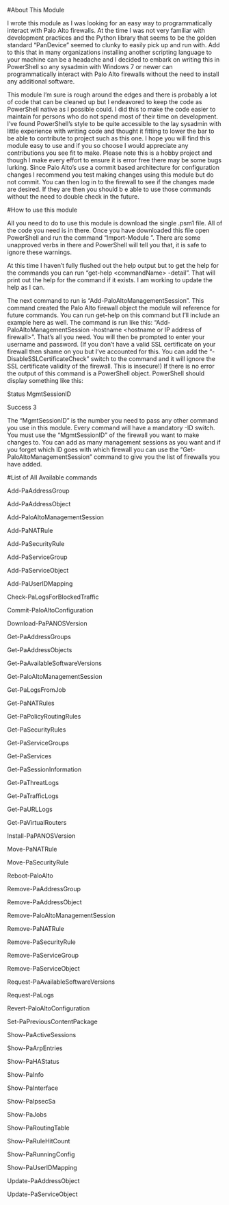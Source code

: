 #About This Module


I wrote this module as I was looking for an easy way to programmatically interact with Palo Alto firewalls. At the time I was not very familiar with development practices and the Python library that seems to be the golden standard “PanDevice” seemed to clunky to easily pick up and run with. Add to this that in many organizations installing another scripting language to your machine can be a headache and I decided to embark on writing this in PowerShell so any sysadmin with Windows 7 or newer can programmatically interact with Palo Alto firewalls without the need to install any additional software.

This module I’m sure is rough around the edges and there is probably a lot of code that can be cleaned up but I endeavored to keep the code as PowerShell native as I possible could. I did this to make the code easier to maintain for persons who do not spend most of their time on development. I’ve found PowerShell’s style to be quite accessible to the lay sysadmin with little experience with writing code and thought it fitting to lower the bar to be able to contribute to project such as this one. I hope you will find this module easy to use and if you so choose I would appreciate any contributions you see fit to make. Please note this is a hobby project and though I make every effort to ensure it is error free there may be some bugs lurking. Since Palo Alto’s use a commit based architecture for configuration changes I recommend you test making changes using this module but do not commit. You can then log in to the firewall to see if the changes made are desired. If they are then you should b e able to use those commands without the need to double check in the future.



#How to use this module


All you need to do to use this module is download the single .psm1 file. All of the code you need is in there. Once you have downloaded this file open PowerShell and run the command “Import-Module <path to module>”. There are some unapproved verbs in there and PowerShell will tell you that, it is safe to ignore these warnings.

At this time I haven’t fully flushed out the help output but to get the help for the commands you can run “get-help \<commandName\> -detail”. That will print out the help for the command if it exists. I am working to update the help as I can.

The next command to run is “Add-PaloAltoManagementSession”. This command created the Palo Alto firewall object the module will reference for future commands. You can run get-help on this command but I’ll include an example here as well. The command is run like this:
“Add-PaloAltoManagementSession -hostname \<hostname or IP address of firewall\>”. That’s all you need. You will then be prompted to enter your username and password. (If you don’t have a valid SSL certificate on your firewall then shame on you but I’ve accounted for this. You can add the “-DisableSSLCertificateCheck” switch to the command and it will ignore the SSL certificate validity of the firewall. This is insecure!) If there is no error the output of this command is a PowerShell object. PowerShell should display something like this:

Status  MgmtSessionID

Success             3 


The “MgmtSessionID” is the number you need to pass any other command you use in this module. Every command will have a mandatory -ID switch. You must use the “MgmtSessionID” of the firewall you want to make changes to. You can add as many management sessions as you want and if you forget which ID goes with which firewall you can use the “Get-PaloAltoManagementSession” command to give you the list of firewalls you have added.



#List of All Available commands


Add-PaAddressGroup

Add-PaAddressObject

Add-PaloAltoManagementSession

Add-PaNATRule

Add-PaSecurityRule

Add-PaServiceGroup

Add-PaServiceObject

Add-PaUserIDMapping

Check-PaLogsForBlockedTraffic

Commit-PaloAltoConfiguration

Download-PaPANOSVersion

Get-PaAddressGroups

Get-PaAddressObjects

Get-PaAvailableSoftwareVersions

Get-PaloAltoManagementSession

Get-PaLogsFromJob

Get-PaNATRules

Get-PaPolicyRoutingRules

Get-PaSecurityRules

Get-PaServiceGroups

Get-PaServices

Get-PaSessionInformation

Get-PaThreatLogs

Get-PaTrafficLogs

Get-PaURLLogs

Get-PaVirtualRouters

Install-PaPANOSVersion

Move-PaNATRule

Move-PaSecurityRule

Reboot-PaloAlto

Remove-PaAddressGroup

Remove-PaAddressObject

Remove-PaloAltoManagementSession

Remove-PaNATRule

Remove-PaSecurityRule

Remove-PaServiceGroup

Remove-PaServiceObject

Request-PaAvailableSoftwareVersions

Request-PaLogs

Revert-PaloAltoConfiguration

Set-PaPreviousContentPackage

Show-PaActiveSessions

Show-PaArpEntries

Show-PaHAStatus

Show-PaInfo

Show-PaInterface

Show-PaIpsecSa

Show-PaJobs

Show-PaRoutingTable

Show-PaRuleHitCount

Show-PaRunningConfig

Show-PaUserIDMapping

Update-PaAddressObject

Update-PaServiceObject

